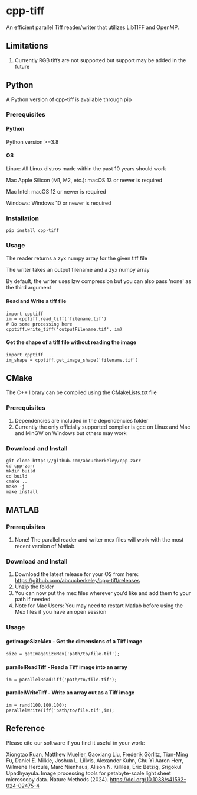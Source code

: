 # cpp-tiff
An efficient parallel Tiff reader/writer that utilizes LibTIFF and OpenMP.

## Limitations
1. Currently RGB tiffs are not supported but support may be added in the future

## Python

A Python version of cpp-tiff is available through pip

### Prerequisites

#### Python
Python version >=3.8

#### OS
Linux: All Linux distros made within the past 10 years should work

Mac Apple Silicon (M1, M2, etc.): macOS 13 or newer is required

Mac Intel: macOS 12 or newer is required

Windows: Windows 10 or newer is required

### Installation
````
pip install cpp-tiff
````

### Usage

The reader returns a zyx numpy array for the given tiff file

The writer takes an output filename and a zyx numpy array

By default, the writer uses lzw compression but you can also pass 'none' as the third argument

#### Read and Write a tiff file
````
import cpptiff
im = cpptiff.read_tiff('filename.tif')
# Do some processing here
cpptiff.write_tiff('outputFilename.tif', im)
````

#### Get the shape of a tiff file without reading the image
````
import cpptiff
im_shape = cpptiff.get_image_shape('filename.tif')
````

## CMake

The C++ library can be compiled using the CMakeLists.txt file

### Prerequisites
1. Dependencies are included in the dependencies folder
2. Currently the only officially supported compiler is gcc on Linux and Mac and MinGW on Windows but others may work

### Download and Install
````
git clone https://github.com/abcucberkeley/cpp-zarr
cd cpp-zarr
mkdir build
cd build
cmake ..
make -j
make install
````

## MATLAB

### Prerequisites
1. None! The parallel reader and writer mex files will work with the most recent version of Matlab.

### Download and Install
1. Download the latest release for your OS from here: https://github.com/abcucberkeley/cpp-tiff/releases
2. Unzip the folder
3. You can now put the mex files wherever you'd like and add them to your path if needed
4. Note for Mac Users: You may need to restart Matlab before using the Mex files if you have an open session

### Usage

#### getImageSizeMex - Get the dimensions of a Tiff image
````
size = getImageSizeMex('path/to/file.tif');
````

#### parallelReadTiff - Read a Tiff image into an array
````
im = parallelReadTiff('path/to/file.tif');
````

#### parallelWriteTiff - Write an array out as a Tiff image
````
im = rand(100,100,100);
parallelWriteTiff('path/to/file.tif',im);
````

## Reference

Please cite our software if you find it useful in your work:

Xiongtao Ruan, Matthew Mueller, Gaoxiang Liu, Frederik Görlitz, Tian-Ming Fu, Daniel E. Milkie, Joshua L. Lillvis, Alexander Kuhn, Chu Yi Aaron Herr, Wilmene Hercule, Marc Nienhaus, Alison N. Killilea, Eric Betzig, Srigokul Upadhyayula. Image processing tools for petabyte-scale light sheet microscopy data. Nature Methods (2024). https://doi.org/10.1038/s41592-024-02475-4
